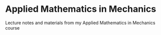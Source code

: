 # Applied Mathematics in Mechanics
Lecture notes and materials from my Applied Mathematics in Mechanics course
